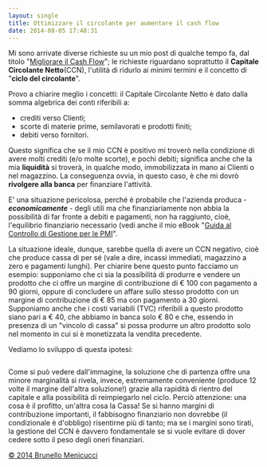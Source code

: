 ```yaml
---
layout: single
title: Ottimizzare il circolante per aumentare il cash flow
date: 2014-08-05 17:48:31
---
```

Mi sono arrivate diverse richieste su un mio post di qualche tempo fa, dal titolo "<a href="http://www.menicucci.co/2014/05/migliorare-il-cash-flow/">Migliorare il Cash Flow</a>"; le richieste riguardano soprattutto il <strong>Capitale Circolante Netto</strong>(CCN), l'utilità di ridurlo ai minimi termini e il concetto di "<strong>ciclo del circolante</strong>".

Provo a chiarire meglio i concetti: il Capitale Circolante Netto è dato dalla somma algebrica dei conti riferibili a:<!--more-->
<ul>
	<li>crediti verso Clienti;</li>
	<li>scorte di materie prime, semilavorati e prodotti finiti;</li>
	<li>debiti verso fornitori.</li>
</ul>
Questo significa che se il mio CCN è positivo mi troverò nella condizione di avere molti crediti (e/o molte scorte), e pochi debiti; significa anche che la mia <strong>liquidità</strong> si troverà, in qualche modo, immobilizzata in mano ai Clienti o nel magazzino. La conseguenza ovvia, in questo caso, è che mi dovrò <strong>rivolgere alla banca</strong> per finanziare l'attività.

E' una situazione pericolosa, perché è probabile che l'azienda produca - <strong><em>economicamente</em></strong> - degli utili ma che finanziariamente non abbia la possibilità di far fronte a debiti e pagamenti, non ha raggiunto, cioè, l'equilibrio finanziario necessario (vedi anche il mio eBook "<a href="https://itunes.apple.com/it/book/guida-al-controllo-di-gestione/id730098761?mt=11">Guida al Controllo di Gestione per le PMI</a>".

La situazione ideale, dunque, sarebbe quella di avere un CCN negativo, cioè che produce cassa di per sé (vale a dire, incassi immediati, magazzino a zero e pagamenti lunghi). Per chiarire bene questo punto facciamo un esempio: supponiamo che ci sia la possibilità di produrre e vendere un prodotto che ci offre un margine di contribuzione di € 100 con pagamento a 90 giorni, oppure di concludere un affare sullo stesso prodotto con un margine di contribuzione di € 85 ma con pagamento a 30 giorni. Supponiamo anche che i costi variabili (TVC) riferibili a questo prodotto siano pari a € 40, che abbiamo in banca solo € 80 e che, essendo in presenza di un "vincolo di cassa" si possa produrre un altro prodotto solo nel momento in cui si è monetizzata la vendita precedente.

Vediamo lo sviluppo di questa ipotesi:

<img src="https://dl.dropboxusercontent.com/u/312263/%7EImages/Tabella%20esempio%20cash%20flow.png" alt="" />

Come si può vedere dall'immagine, la soluzione che di partenza offre una minore marginalità si rivela, invece, estremamente conveniente (produce 12 volte il margine dell'altra soluzione!) grazie alla rapidità di rientro del capitale e alla possibilità di reimpiegarlo nel ciclo. Perciò attenzione: una cosa è il profitto, un'altra cosa la Cassa! Se si hanno margini di contribuzione importanti, il fabbisogno finanziario non dovrebbe (il condizionale è d'obbligo) risentirne più di tanto; ma se i margini sono tirati, la gestione del CCN è davvero fondamentale se si vuole evitare di dover cedere sotto il peso degli oneri finanziari.

<a href="http://www.menicucci.co">© 2014 Brunello Menicucci</a>